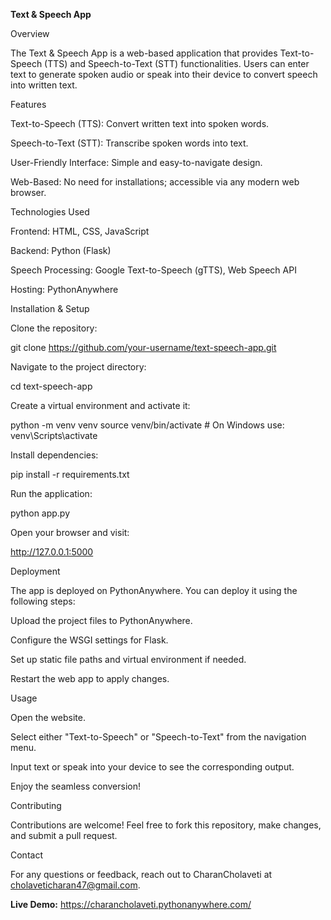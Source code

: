 **Text & Speech App**

Overview

The Text & Speech App is a web-based application that provides Text-to-Speech (TTS) and Speech-to-Text (STT) functionalities. Users can enter text to generate spoken audio or speak into their device to convert speech into written text.

Features

Text-to-Speech (TTS): Convert written text into spoken words.

Speech-to-Text (STT): Transcribe spoken words into text.

User-Friendly Interface: Simple and easy-to-navigate design.

Web-Based: No need for installations; accessible via any modern web browser.

Technologies Used

Frontend: HTML, CSS, JavaScript

Backend: Python (Flask)

Speech Processing: Google Text-to-Speech (gTTS), Web Speech API

Hosting: PythonAnywhere

Installation & Setup

Clone the repository:

git clone https://github.com/your-username/text-speech-app.git

Navigate to the project directory:

cd text-speech-app

Create a virtual environment and activate it:

python -m venv venv
source venv/bin/activate  # On Windows use: venv\Scripts\activate

Install dependencies:

pip install -r requirements.txt

Run the application:

python app.py

Open your browser and visit:

http://127.0.0.1:5000

Deployment

The app is deployed on PythonAnywhere. You can deploy it using the following steps:

Upload the project files to PythonAnywhere.

Configure the WSGI settings for Flask.

Set up static file paths and virtual environment if needed.

Restart the web app to apply changes.

Usage

Open the website.

Select either "Text-to-Speech" or "Speech-to-Text" from the navigation menu.

Input text or speak into your device to see the corresponding output.

Enjoy the seamless conversion!

Contributing

Contributions are welcome! Feel free to fork this repository, make changes, and submit a pull request.

Contact

For any questions or feedback, reach out to CharanCholaveti at cholaveticharan47@gmail.com.

**Live Demo:** https://charancholaveti.pythonanywhere.com/ 
